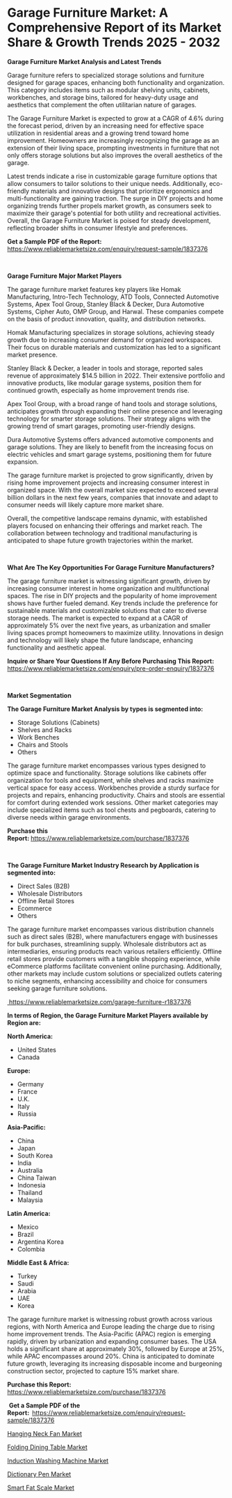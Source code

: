<p><h1>Garage Furniture Market: A Comprehensive Report of its Market Share & Growth Trends 2025 - 2032</h1></p><p><strong>Garage Furniture Market Analysis and Latest Trends</strong></p>
<p><p>Garage furniture refers to specialized storage solutions and furniture designed for garage spaces, enhancing both functionality and organization. This category includes items such as modular shelving units, cabinets, workbenches, and storage bins, tailored for heavy-duty usage and aesthetics that complement the often utilitarian nature of garages. </p><p>The Garage Furniture Market is expected to grow at a CAGR of 4.6% during the forecast period, driven by an increasing need for effective space utilization in residential areas and a growing trend toward home improvement. Homeowners are increasingly recognizing the garage as an extension of their living space, prompting investments in furniture that not only offers storage solutions but also improves the overall aesthetics of the garage.</p><p>Latest trends indicate a rise in customizable garage furniture options that allow consumers to tailor solutions to their unique needs. Additionally, eco-friendly materials and innovative designs that prioritize ergonomics and multi-functionality are gaining traction. The surge in DIY projects and home organizing trends further propels market growth, as consumers seek to maximize their garage's potential for both utility and recreational activities. Overall, the Garage Furniture Market is poised for steady development, reflecting broader shifts in consumer lifestyle and preferences.</p></p>
<p><strong>Get a Sample PDF of the Report:&nbsp;</strong> <a href="https://www.reliablemarketsize.com/enquiry/request-sample/1837376?utm_campaign=1895&utm_medium=2&utm_source=Github&utm_content=ia&utm_term=05042025&utm_id=garage-furniture">https://www.reliablemarketsize.com/enquiry/request-sample/1837376</a></p>
<p>&nbsp;</p>
<p><strong>Garage Furniture Major Market Players</strong></p>
<p><p>The garage furniture market features key players like Homak Manufacturing, Intro-Tech Technology, ATD Tools, Connected Automotive Systems, Apex Tool Group, Stanley Black & Decker, Dura Automotive Systems, Cipher Auto, OMP Group, and Harwal. These companies compete on the basis of product innovation, quality, and distribution networks.</p><p>Homak Manufacturing specializes in storage solutions, achieving steady growth due to increasing consumer demand for organized workspaces. Their focus on durable materials and customization has led to a significant market presence.</p><p>Stanley Black & Decker, a leader in tools and storage, reported sales revenue of approximately $14.5 billion in 2022. Their extensive portfolio and innovative products, like modular garage systems, position them for continued growth, especially as home improvement trends rise.</p><p>Apex Tool Group, with a broad range of hand tools and storage solutions, anticipates growth through expanding their online presence and leveraging technology for smarter storage solutions. Their strategy aligns with the growing trend of smart garages, promoting user-friendly designs.</p><p>Dura Automotive Systems offers advanced automotive components and garage solutions. They are likely to benefit from the increasing focus on electric vehicles and smart garage systems, positioning them for future expansion.</p><p>The garage furniture market is projected to grow significantly, driven by rising home improvement projects and increasing consumer interest in organized space. With the overall market size expected to exceed several billion dollars in the next few years, companies that innovate and adapt to consumer needs will likely capture more market share.</p><p>Overall, the competitive landscape remains dynamic, with established players focused on enhancing their offerings and market reach. The collaboration between technology and traditional manufacturing is anticipated to shape future growth trajectories within the market.</p></p>
<p>&nbsp;</p>
<p><strong>What Are The Key Opportunities For Garage Furniture Manufacturers?</strong></p>
<p><p>The garage furniture market is witnessing significant growth, driven by increasing consumer interest in home organization and multifunctional spaces. The rise in DIY projects and the popularity of home improvement shows have further fueled demand. Key trends include the preference for sustainable materials and customizable solutions that cater to diverse storage needs. The market is expected to expand at a CAGR of approximately 5% over the next five years, as urbanization and smaller living spaces prompt homeowners to maximize utility. Innovations in design and technology will likely shape the future landscape, enhancing functionality and aesthetic appeal.</p></p>
<p><strong>Inquire or Share Your Questions If Any Before Purchasing This Report:</strong> <a href="https://www.reliablemarketsize.com/enquiry/pre-order-enquiry/1837376?utm_campaign=1895&utm_medium=2&utm_source=Github&utm_content=ia&utm_term=05042025&utm_id=garage-furniture">https://www.reliablemarketsize.com/enquiry/pre-order-enquiry/1837376</a></p>
<p>&nbsp;</p>
<p><strong>Market Segmentation</strong></p>
<p><strong>The Garage Furniture Market Analysis by types is segmented into:</strong></p>
<p><ul><li>Storage Solutions (Cabinets)</li><li>Shelves and Racks</li><li>Work Benches</li><li>Chairs and Stools</li><li>Others</li></ul></p>
<p><p>The garage furniture market encompasses various types designed to optimize space and functionality. Storage solutions like cabinets offer organization for tools and equipment, while shelves and racks maximize vertical space for easy access. Workbenches provide a sturdy surface for projects and repairs, enhancing productivity. Chairs and stools are essential for comfort during extended work sessions. Other market categories may include specialized items such as tool chests and pegboards, catering to diverse needs within garage environments.</p></p>
<p><strong>Purchase this Report:&nbsp;</strong><a href="https://www.reliablemarketsize.com/purchase/1837376?utm_campaign=1895&utm_medium=2&utm_source=Github&utm_content=ia&utm_term=05042025&utm_id=garage-furniture">https://www.reliablemarketsize.com/purchase/1837376</a></p>
<p>&nbsp;</p>
<p><strong>The Garage Furniture Market Industry Research by Application is segmented into:</strong></p>
<p><ul><li>Direct Sales (B2B)</li><li>Wholesale Distributors</li><li>Offline Retail Stores</li><li>Ecommerce</li><li>Others</li></ul></p>
<p><p>The garage furniture market encompasses various distribution channels such as direct sales (B2B), where manufacturers engage with businesses for bulk purchases, streamlining supply. Wholesale distributors act as intermediaries, ensuring products reach various retailers efficiently. Offline retail stores provide customers with a tangible shopping experience, while eCommerce platforms facilitate convenient online purchasing. Additionally, other markets may include custom solutions or specialized outlets catering to niche segments, enhancing accessibility and choice for consumers seeking garage furniture solutions.</p></p>
<p><a href="https://www.reliablemarketsize.com/garage-furniture-r1837376?utm_campaign=1895&utm_medium=2&utm_source=Github&utm_content=ia&utm_term=05042025&utm_id=garage-furniture">&nbsp;https://www.reliablemarketsize.com/garage-furniture-r1837376</a></p>
<p><strong>In terms of Region, the Garage Furniture Market Players available by Region are:</strong></p>
<p>
    <p> <strong> North America: </strong>
        <ul>
            <li>United States</li>
            <li>Canada</li>
        </ul>
        </p> 
    <p> <strong> Europe: </strong>
        <ul>
            <li>Germany</li>
            <li>France</li>
            <li>U.K.</li>
            <li>Italy</li>
            <li>Russia</li>
        </ul>
        </p> 
    <p> <strong> Asia-Pacific: </strong>
        <ul>
            <li>China</li>
            <li>Japan</li>
            <li>South Korea</li>
            <li>India</li>
            <li>Australia</li>
            <li>China Taiwan</li>
            <li>Indonesia</li>
            <li>Thailand</li>
            <li>Malaysia</li>
        </ul>
        </p> 
    <p> <strong> Latin America: </strong>
        <ul>
            <li>Mexico</li>
            <li>Brazil</li>
            <li>Argentina Korea</li>
            <li>Colombia</li>
        </ul>
        </p> 
    <p> <strong> Middle East & Africa: </strong>
        <ul>
            <li>Turkey</li>
            <li>Saudi</li>
            <li>Arabia</li>
            <li>UAE</li>
            <li>Korea</li>
        </ul>
    </p>
    </p>
<p><p>The garage furniture market is witnessing robust growth across various regions, with North America and Europe leading the charge due to rising home improvement trends. The Asia-Pacific (APAC) region is emerging rapidly, driven by urbanization and expanding consumer bases. The USA holds a significant share at approximately 30%, followed by Europe at 25%, while APAC encompasses around 20%. China is anticipated to dominate future growth, leveraging its increasing disposable income and burgeoning construction sector, projected to capture 15% market share.</p></p>
<p><strong>Purchase this Report: </strong><a href="https://www.reliablemarketsize.com/purchase/1837376?utm_campaign=1895&utm_medium=2&utm_source=Github&utm_content=ia&utm_term=05042025&utm_id=garage-furniture">https://www.reliablemarketsize.com/purchase/1837376</a></p>
<p>&nbsp;<strong>Get a Sample PDF of the Report:&nbsp;&nbsp;</strong><a href="https://www.reliablemarketsize.com/enquiry/request-sample/1837376?utm_campaign=1895&utm_medium=2&utm_source=Github&utm_content=ia&utm_term=05042025&utm_id=garage-furniture">https://www.reliablemarketsize.com/enquiry/request-sample/1837376</a></p>
<p><strong></strong></p>
<p><p><a href="https://github.com/oduorsarath9/Market-Research-Report-List-1/blob/main/hanging-neck-fan-market.md?utm_campaign=1895&utm_medium=2&utm_source=Github&utm_content=ia&utm_term=05042025&utm_id=garage-furniture">Hanging Neck Fan Market</a></p><p><a href="https://github.com/salkidtodo/Market-Research-Report-List-1/blob/main/folding-dining-table-market.md?utm_campaign=1895&utm_medium=2&utm_source=Github&utm_content=ia&utm_term=05042025&utm_id=garage-furniture">Folding Dining Table Market</a></p><p><a href="https://github.com/diosohusch6x/Market-Research-Report-List-1/blob/main/induction-washing-machine-market.md?utm_campaign=1895&utm_medium=2&utm_source=Github&utm_content=ia&utm_term=05042025&utm_id=garage-furniture">Induction Washing Machine Market</a></p><p><a href="https://github.com/ildyduedu/Market-Research-Report-List-1/blob/main/dictionary-pen-market.md?utm_campaign=1895&utm_medium=2&utm_source=Github&utm_content=ia&utm_term=05042025&utm_id=garage-furniture">Dictionary Pen Market</a></p><p><a href="https://github.com/beberjuban9a/Market-Research-Report-List-1/blob/main/smart-fat-scale-market.md?utm_campaign=1895&utm_medium=2&utm_source=Github&utm_content=ia&utm_term=05042025&utm_id=garage-furniture">Smart Fat Scale Market</a></p></p>